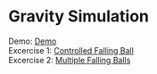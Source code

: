 # Gravity Simulation
Demo: [Demo](https://dangdiem45.github.io/GameTraining/Phrase1/GetStartedWithGameDevelopment/BasicGameMathAndPhysic/GravitySimulation/Demo.html)<br>
Excercise 1: [Controlled Falling Ball](https://dangdiem45.github.io/GameTraining/Phrase1/GetStartedWithGameDevelopment/BasicGameMathAndPhysic/GravitySimulation/Ex1.html)<br>
Excercise 2: [Multiple Falling Balls](https://dangdiem45.github.io/GameTraining/Phrase1/GetStartedWithGameDevelopment/BasicGameMathAndPhysic/GravitySimulation/Ex2.html)